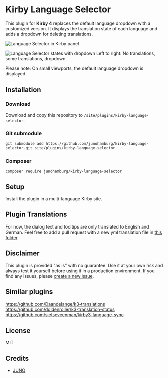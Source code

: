 # Kirby Language Selector

This plugin for **Kirby 4** replaces the default language dropdown with a customized version. It displays the translation state of each language and adds a dropdown for deleting translations.

![Language Selector in Kirby panel]()

![Language Selector states with dropdown]()
Left to right: No translations, some translations, dropdown.

Please note: On small viewports, the default language dropdown is displayed.

## Installation

### Download

Download and copy this repository to `/site/plugins/kirby-language-selector`.

### Git submodule

```
git submodule add https://github.com/junohamburg/kirby-language-selector.git site/plugins/kirby-language-selector
```

### Composer

```
composer require junohamburg/kirby-language-selector
```

## Setup

Install the plugin in a multi-language Kirby site.

## Plugin Translations

For now, the dialog text and tooltips are only translated to English and German. Feel free to add a pull request with a new yml translation file in [this folder](https://github.com/junohamburg/kirby-language-selector/tree/main/translations).

## Disclaimer

This plugin is provided "as is" with no guarantee. Use it at your own risk and always test it yourself before using it in a production environment. If you find any issues, please [create a new issue]().

## Similar plugins

https://github.com/Daandelange/k3-translations
https://github.com/doldenroller/k3-translation-status
https://github.com/sietseveenman/kirby3-language-sync

## License

MIT

## Credits

- [JUNO](https://juno-hamburg.com)
